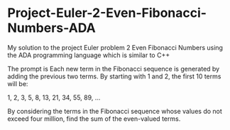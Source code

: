 # Project-Euler-2-Even-Fibonacci-Numbers-ADA

My solution to the project Euler problem 2 Even Fibonacci Numbers using the ADA programming language which is similar to C++

The prompt is
Each new term in the Fibonacci sequence is generated by adding the previous two terms. By starting with 1 and 2, the first 10 terms will be:

1, 2, 3, 5, 8, 13, 21, 34, 55, 89, ...

By considering the terms in the Fibonacci sequence whose values do not exceed four million, find the sum of the even-valued terms.
